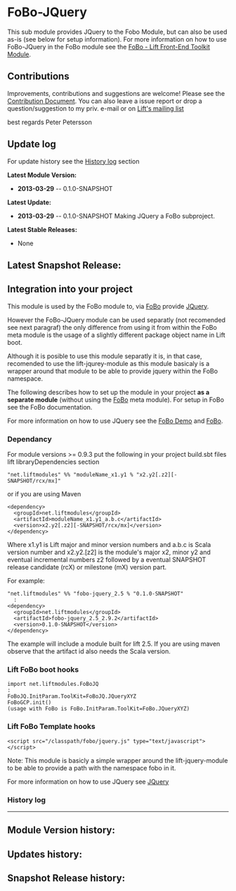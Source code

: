 FoBo-JQuery
=========================

This sub module provides JQuery to the Fobo Module, but can also be used as-is (see below for setup information).
For more information on how to use FoBo-JQuery in the FoBo module see the [FoBo - Lift Front-End Toolkit Module](https://github.com/karma4u101/FoBo).

Contributions
------
Improvements, contributions and suggestions are welcome! Please see the [Contribution Document](https://github.com/karma4u101/FoBo/blob/master/CONTRIBUTING.md). You can also leave a issue report or drop a question/suggestion to my priv. e-mail or on [Lift's mailing list](http://groups.google.com/group/liftweb/) 

best regards 
Peter Petersson 

Update log
----------

For update history see the [History log](https://github.com/karma4u101/FoBo/tree/master/Foundation#history-log) section

**Latest Module Version:**
- **2013-03-29** -- 0.1.0-SNAPSHOT 

**Latest Update:**
- **2013-03-29** -- 0.1.0-SNAPSHOT Making JQuery a FoBo subproject.

**Latest Stable Releases:**
- None

**Latest Snapshot Release:**
- 


Integration into your project 
-------------------------------

This module is used by the FoBo module to, via [FoBo](https://github.com/karma4u101/FoBo/blob/master/README.md) provide [JQuery](http://jquery.com/). 

However the FoBo-JQuery module can be used separatly (not recomended see next paragraf) the only difference from using it from within the FoBo meta module is the usage of a slightly different package object name in Lift boot. 

Although it is posible to use this module separatly it is, in that case, recomended to use the lift-jqurey-module as this module basicaly is a wrapper around that module to be able to provide jquery within the FoBo namespace. 

The following describes how to set up the module in your project **as a separate module** (without using the [FoBo](https://github.com/karma4u101/FoBo/blob/master/README.md) meta module). For setup in FoBo see the FoBo documentation.

For more information on how to use JQuery see the [FoBo Demo](http://www.media4u101.se/fobo-lift-template-demo/) and [FoBo](https://github.com/karma4u101/FoBo/blob/master/README.md).  


### Dependancy

For module versions >= 0.9.3 put the following in your project build.sbt files lift libraryDependencies section 

    "net.liftmodules" %% "moduleName_x1.y1 % "x2.y2[.z2][-SNAPSHOT/rcx/mx]"

or if you are using Maven

    <dependency>
      <groupId>net.liftmodules</groupId>
      <artifactId>moduleName_x1.y1_a.b.c</artifactId>
      <version>x2.y2[.z2][-SNAPSHOT/rcx/mx]</version>
    </dependency>

Where x1.y1 is Lift major and minor version numbers and a.b.c is Scala
version number and x2.y2.[z2] is the module's major x2, minor y2 and
eventual incremental numbers z2 followed by a eventual SNAPSHOT 
release candidate (rcX) or milestone (mX) version part.

For example:

    "net.liftmodules" %% "fobo-jquery_2.5 % "0.1.0-SNAPSHOT"
      :
    <dependency>
      <groupId>net.liftmodules</groupId>
      <artifactId>fobo-jquery_2.5_2.9.2</artifactId>
      <version>0.1.0-SNAPSHOT</version>
    </dependency>

The example will include a module built for lift 2.5. If you are using maven observe that the artifact id also needs the Scala version.

### Lift FoBo boot hooks

    import net.liftmodules.FoBoJQ 
    :
    FoBoJQ.InitParam.ToolKit=FoBoJQ.JQueryXYZ
    FoBoGCP.init()
    (usage with FoBo is FoBo.InitParam.ToolKit=FoBo.JQueryXYZ)   

### Lift FoBo Template hooks

    <script src="/classpath/fobo/jquery.js" type="text/javascript"></script>
    
Note: This module is basicly a simple wrapper around the lift-jquery-module to be able to provide a path with the namespace fobo in it.

For more information on how to use JQuery see [JQuery](http://jquery.com/)


### History log
----------------

**Module Version history:**
-

**Updates history:**
- 

**Snapshot Release history:**
- 


